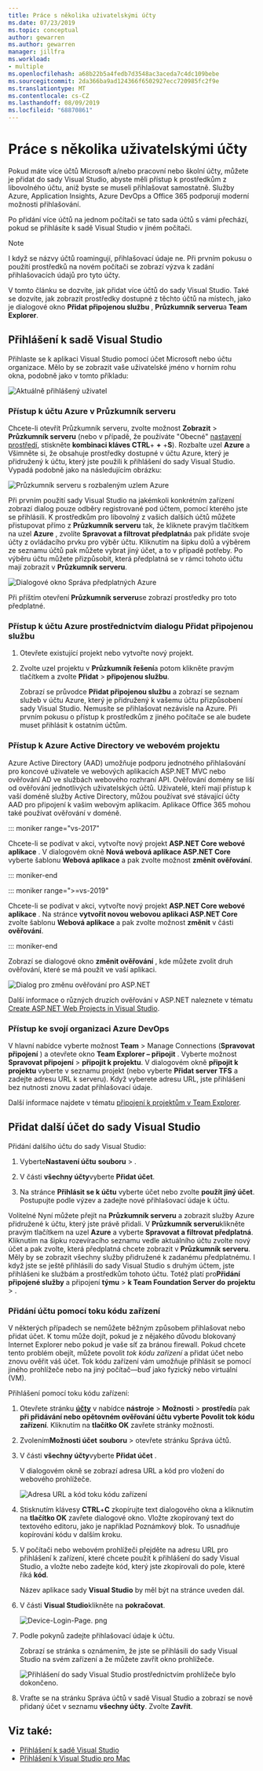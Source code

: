 ```yaml
---
title: Práce s několika uživatelskými účty
ms.date: 07/23/2019
ms.topic: conceptual
author: gewarren
ms.author: gewarren
manager: jillfra
ms.workload:
- multiple
ms.openlocfilehash: a68b22b5a4fedb7d3548ac3aceda7c4dc109bebe
ms.sourcegitcommit: 2da366ba9ad124366f6502927ecc720985fc2f9e
ms.translationtype: MT
ms.contentlocale: cs-CZ
ms.lasthandoff: 08/09/2019
ms.locfileid: "68870861"
---
```

# <a name="work-with-multiple-user-accounts"></a>Práce s několika uživatelskými účty

Pokud máte více účtů Microsoft a/nebo pracovní nebo školní účty, můžete je přidat do sady Visual Studio, abyste měli přístup k prostředkům z libovolného účtu, aniž byste se museli přihlašovat samostatně. Služby Azure, Application Insights, Azure DevOps a Office 365 podporují moderní možnosti přihlašování.

Po přidání více účtů na jednom počítači se tato sada účtů s vámi přechází, pokud se přihlásíte k sadě Visual Studio v jiném počítači.

> [!NOTE]
> I když se názvy účtů roamingují, přihlašovací údaje ne. Při prvním pokusu o použití prostředků na novém počítači se zobrazí výzva k zadání přihlašovacích údajů pro tyto účty.

V tomto článku se dozvíte, jak přidat více účtů do sady Visual Studio. Také se dozvíte, jak zobrazit prostředky dostupné z těchto účtů na místech, jako je dialogové okno **Přidat připojenou službu** , **Průzkumník serveru**a **Team Explorer**.

## <a name="sign-in-to-visual-studio"></a>Přihlášení k sadě Visual Studio

Přihlaste se k aplikaci Visual Studio pomocí účet Microsoft nebo účtu organizace. Mělo by se zobrazit vaše uživatelské jméno v horním rohu okna, podobně jako v tomto příkladu:

![Aktuálně přihlášený uživatel](../ide/media/vs2015_username.png)

### <a name="access-your-azure-account-in-server-explorer"></a>Přístup k účtu Azure v Průzkumník serveru

Chcete-li otevřít Průzkumník serveru, zvolte možnost **Zobrazit** > **Průzkumník serveru** (nebo v případě, že používáte "Obecné" [nastavení prostředí](../ide/environment-settings.md), stiskněte **kombinaci kláves CTRL**+ **+** +**S**). Rozbalte uzel **Azure** a Všimněte si, že obsahuje prostředky dostupné v účtu Azure, který je přidružený k účtu, který jste použili k přihlášení do sady Visual Studio. Vypadá podobně jako na následujícím obrázku:

![Průzkumník serveru s rozbaleným uzlem Azure](../ide/media/work-with-multiple-user-accounts/server-explorer.png)

Při prvním použití sady Visual Studio na jakémkoli konkrétním zařízení zobrazí dialog pouze odběry registrované pod účtem, pomocí kterého jste se přihlásili. K prostředkům pro libovolný z vašich dalších účtů můžete přistupovat přímo z **Průzkumník serveru** tak, že kliknete pravým tlačítkem na uzel **Azure** , zvolíte **Spravovat a filtrovat předplatná**a pak přidáte svoje účty z ovládacího prvku pro výběr účtu. Kliknutím na šipku dolů a výběrem ze seznamu účtů pak můžete vybrat jiný účet, a to v případě potřeby. Po výběru účtu můžete přizpůsobit, která předplatná se v rámci tohoto účtu mají zobrazit v **Průzkumník serveru**.

![Dialogové okno Správa předplatných Azure](../ide/media/vs2015_manage_subs.png)

Při příštím otevření **Průzkumník serveru**se zobrazí prostředky pro toto předplatné.

### <a name="access-your-azure-account-via-add-connected-service-dialog"></a>Přístup k účtu Azure prostřednictvím dialogu Přidat připojenou službu

1. Otevřete existující projekt nebo vytvořte nový projekt.

1. Zvolte uzel projektu v **Průzkumník řešení**a potom klikněte pravým tlačítkem a zvolte **Přidat** > **připojenou službu**.

   Zobrazí se průvodce **Přidat připojenou službu** a zobrazí se seznam služeb v účtu Azure, který je přidružený k vašemu účtu přizpůsobení sady Visual Studio. Nemusíte se přihlašovat nezávisle na Azure. Při prvním pokusu o přístup k prostředkům z jiného počítače se ale budete muset přihlásit k ostatním účtům.

### <a name="access-azure-active-directory-in-a-web-project"></a>Přístup k Azure Active Directory ve webovém projektu

Azure Active Directory (AAD) umožňuje podporu jednotného přihlašování pro koncové uživatele ve webových aplikacích ASP.NET MVC nebo ověřování AD ve službách webového rozhraní API. Ověřování domény se liší od ověřování jednotlivých uživatelských účtů. Uživatelé, kteří mají přístup k vaší doméně služby Active Directory, můžou používat své stávající účty AAD pro připojení k vašim webovým aplikacím. Aplikace Office 365 mohou také používat ověřování v doméně.

::: moniker range="vs-2017"

Chcete-li se podívat v akci, vytvořte nový projekt **ASP.NET Core webové aplikace** . V dialogovém okně **Nová webová aplikace ASP.NET Core** vyberte šablonu **Webová aplikace** a pak zvolte možnost **změnit ověřování**.

::: moniker-end

::: moniker range=">=vs-2019"

Chcete-li se podívat v akci, vytvořte nový projekt **ASP.NET Core webové aplikace** . Na stránce **vytvořit novou webovou aplikaci ASP.NET Core** zvolte šablonu **Webová aplikace** a pak zvolte možnost **změnit** v části **ověřování**.

::: moniker-end

Zobrazí se dialogové okno **změnit ověřování** , kde můžete zvolit druh ověřování, které se má použít ve vaší aplikaci.

![Dialog pro změnu ověřování pro ASP.NET](../ide/media/vs2015_change_authentication.png)

Další informace o různých druzích ověřování v ASP.NET naleznete v tématu [Create ASP.NET Web Projects in Visual Studio](/aspnet/visual-studio/overview/2013/creating-web-projects-in-visual-studio#authentication-methods).

### <a name="access-your-azure-devops-organization"></a>Přístup ke svojí organizaci Azure DevOps

V hlavní nabídce vyberte možnost **Team** > Manage Connections (**Spravovat připojení** ) a otevřete okno **Team Explorer – připojit** . Vyberte možnost **Spravovat připojení** > **připojit k projektu**. V dialogovém okně **připojit k projektu** vyberte v seznamu projekt (nebo vyberte **Přidat server TFS** a zadejte adresu URL k serveru). Když vyberete adresu URL, jste přihlášeni bez nutnosti znovu zadat přihlašovací údaje.

Další informace najdete v tématu [připojení k projektům v Team Explorer](connect-team-project.md).

## <a name="add-an-additional-account-to-visual-studio"></a>Přidat další účet do sady Visual Studio

Přidání dalšího účtu do sady Visual Studio:

1. Vyberte**Nastavení účtu** **souboru** > .

1. V části **všechny účty**vyberte **Přidat účet**.

1. Na stránce **Přihlásit se k účtu** vyberte účet nebo zvolte **použít jiný účet**. Postupujte podle výzev a zadejte nové přihlašovací údaje k účtu.

Volitelné Nyní můžete přejít na **Průzkumník serveru** a zobrazit služby Azure přidružené k účtu, který jste právě přidali. V **Průzkumník serveru**klikněte pravým tlačítkem na uzel **Azure** a vyberte **Spravovat a filtrovat předplatná**. Kliknutím na šipku rozevíracího seznamu vedle aktuálního účtu zvolte nový účet a pak zvolte, která předplatná chcete zobrazit v **Průzkumník serveru**. Měly by se zobrazit všechny služby přidružené k zadanému předplatnému. I když jste se ještě přihlásili do sady Visual Studio s druhým účtem, jste přihlášeni ke službám a prostředkům tohoto účtu. Totéž platí pro**Přidání připojené služby** a připojení **týmu** > **k Team Foundation Server do** **projektu** > .

### <a name="add-an-account-using-device-code-flow"></a>Přidání účtu pomocí toku kódu zařízení

V některých případech se nemůžete běžným způsobem přihlašovat nebo přidat účet. K tomu může dojít, pokud je z nějakého důvodu blokovaný Internet Explorer nebo pokud je vaše síť za bránou firewall. Pokud chcete tento problém obejít, můžete povolit *tok kódu zařízení* a přidat účet nebo znovu ověřit váš účet. Tok kódu zařízení vám umožňuje přihlásit se pomocí jiného prohlížeče nebo na jiný počítač&mdash;buď jako fyzický nebo virtuální (VM).

Přihlášení pomocí toku kódu zařízení:

1. Otevřete stránku [**účty**](reference/accounts-environment-options-dialog-box.md) v nabídce **nástroje** > **Možnosti** > **prostředí**a pak **při přidávání nebo opětovném ověřování účtu vyberte Povolit tok kódu zařízení**. Kliknutím na **tlačítko OK** zavřete stránky možnosti.

1. Zvolením**Možnosti účet** **souboru** > otevřete stránku Správa účtů.

1. V části **všechny účty**vyberte **Přidat účet** .

   V dialogovém okně se zobrazí adresa URL a kód pro vložení do webového prohlížeče.

   ![Adresa URL a kód toku kódu zařízení](media/work-with-multiple-user-accounts/device-login-code.png)

1. Stisknutím klávesy **CTRL**+**C** zkopírujte text dialogového okna a kliknutím na **tlačítko OK** zavřete dialogové okno. Vložte zkopírovaný text do textového editoru, jako je například Poznámkový blok. To usnadňuje kopírování kódu v dalším kroku.

1. V počítači nebo webovém prohlížeči přejděte na adresu URL pro přihlášení k zařízení, které chcete použít k přihlášení do sady Visual Studio, a vložte nebo zadejte kód, který jste zkopírovali do pole, které říká **kód**.

   Název aplikace sady **Visual Studio** by měl být na stránce uveden dál.

1. V části **Visual Studio**klikněte na **pokračovat**.

   ![Device-Login-Page. png](media/work-with-multiple-user-accounts/device-login-page.png)

1. Podle pokynů zadejte přihlašovací údaje k účtu.

   Zobrazí se stránka s oznámením, že jste se přihlásili do sady Visual Studio na svém zařízení a že můžete zavřít okno prohlížeče.

   ![Přihlášení do sady Visual Studio prostřednictvím prohlížeče bylo dokončeno.](media/work-with-multiple-user-accounts/sign-in-browser-complete.png)

1. Vraťte se na stránku Správa účtů v sadě Visual Studio a zobrazí se nově přidaný účet v seznamu **všechny účty**. Zvolte **Zavřít**.

## <a name="see-also"></a>Viz také:

- [Přihlášení k sadě Visual Studio](signing-in-to-visual-studio.md)
- [Přihlášení k Visual Studio pro Mac](/visualstudio/mac/signing-in)
